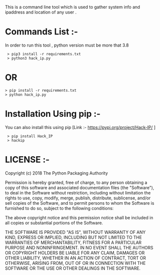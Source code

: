 This is a command line tool which is used to gather system info and ipaddress and location of any user . 

# Commands List :-

In order to run this tool , python version must be more that 3.8 
```
 > pip3 install -r requirements.txt
 > python3 hack_ip.py
```

# OR
```
> pip install -r requirements.txt
> python hack_ip.py
```

# Installation Using pip :- 
You can also install this using pip
[Link :- https://pypi.org/project/Hack-IP/ ]
```
 > pip install Hack_IP 
 > hackip
```
# LICENSE :-

Copyright (c) 2018 The Python Packaging Authority

Permission is hereby granted, free of charge, to any person obtaining a copy of this software and associated documentation files (the "Software"), to deal in the Software without restriction, including without limitation the rights to use, copy, modify, merge, publish, distribute, sublicense, and/or sell copies of the Software, and to permit persons to whom the Software is furnished to do so, subject to the following conditions:

The above copyright notice and this permission notice shall be included in all copies or substantial portions of the Software.

THE SOFTWARE IS PROVIDED "AS IS", WITHOUT WARRANTY OF ANY KIND, EXPRESS OR IMPLIED, INCLUDING BUT NOT LIMITED TO THE WARRANTIES OF MERCHANTABILITY, FITNESS FOR A PARTICULAR PURPOSE AND NONINFRINGEMENT. IN NO EVENT SHALL THE AUTHORS OR COPYRIGHT HOLDERS BE LIABLE FOR ANY CLAIM, DAMAGES OR OTHER LIABILITY, WHETHER IN AN ACTION OF CONTRACT, TORT OR OTHERWISE, ARISING FROM, OUT OF OR IN CONNECTION WITH THE SOFTWARE OR THE USE OR OTHER DEALINGS IN THE SOFTWARE.
